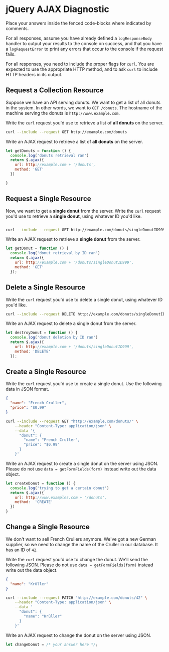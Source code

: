 # jQuery AJAX Diagnostic

Place your answers inside the fenced code-blocks where indicated by comments.

For all responses,  assume you have already defined a `logResponseBody` handler
to output your results to the console on success, and that you have a
`logRequestError` to print any errors that occur to the console if the request
fails.

For all responses, you need to include the proper flags for `curl`. You are
expected to use the appropriate HTTP method, and to ask `curl` to include HTTP
headers in its output.

## Request a Collection Resource

Suppose we have an API serving donuts. We want to get a list of all donuts in
the system. In other words, we want to `GET /donuts`. The hostname of the
machine serving the donuts is `http://www.example.com`.

Write the `curl` request you'd use to retrieve a list of **all donuts** on the
server.

```sh
curl --include --request GET http://example.com/donuts
```

Write an AJAX request to retrieve a list of **all donuts** on the server.

```js
let getDonuts = function () {
  console.log('donuts retrieval ran')
  return $.ajax({
    url: http://example.com + '/donuts',
    method: 'GET'
  })

}
```

## Request a Single Resource

Now, we want to get a **single donut** from the server. Write the `curl` request
you'd use to retrieve a **single donut**, using whatever ID you'd like.

```sh

curl --include --request GET http://example.com/donuts/singleDonutID999
```

Write an AJAX request to retrieve a **single donut** from the server.

```js
let getDonut = function () {
  console.log('donut retrieval by ID ran')
  return $.ajax({
    url: http://example.com + '/donuts/singleDonutID999',
    method: 'GET'
  });
```

## Delete a Single Resource

Write the `curl` request you'd use to delete a single donut, using whatever
ID you'd like.

```sh
curl --include --request DELETE http://example.com/donuts/singleDonutID999
```

Write an AJAX request to delete a single donut from the server.

```js
let destroyDonut = function () {
  console.log('donut deletion by ID ran')
  return $.ajax({
    url: http://example.com + '/donuts/singleDonutID999',
    method: 'DELETE'
  });
```

## Create a Single Resource

Write the `curl` request you'd use to create a single donut. Use the following
data in JSON format.

```json
{
  "name": "French Cruller",
  "price": "$0.99"
}
```

```sh
curl --include --request GET "http://example.com/donuts/" \
    --header "Content-Type: application/json" \
    --data '{
      "donut": {
        "name": "French Cruller",
        "price": "$0.99"
      }
    }'

```

Write an AJAX request to create a single donut on the server using JSON. Please
do not use `data = getFormFields(form)` instead write out the data object.

```js
let createDonut = function () {
  console.log('trying to get a certain donut')
  return $.ajax({
    url: http://www.examples.com + '/donuts',
    method:  'CREATE'
  })
}
```

## Change a Single Resource

We don't want to sell French Crullers anymore. We've got a new German supplier,
so we need to change the name of the Cruller in our database. It has an ID of
`42`.

Write the `curl` request you'd use to change the donut. We'll send the following
JSON. Please do not use `data = getFormFields(form)` instead write out the data
object.

```json
{
  "name": "Krüller"
}

```

```sh
curl --include --request PATCH "http://example.com/donuts/42" \
    --header "Content-Type: application/json" \
    --data '
      "donut": {
        "name": "Krüller"
      }
    }'
```

Write an AJAX request to change the donut on the server using JSON.

```js
let changeDonut = /* your answer here */;
```
